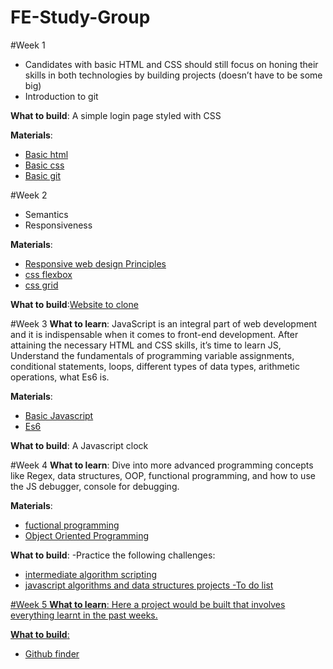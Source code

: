 # FE-Study-Group


#Week 1

- Candidates with basic HTML and CSS should still focus on honing their skills in both technologies by building projects (doesn’t have to be some big)
- Introduction to git 

__What to build__: A simple login page styled with CSS

__Materials__: 
- <a href='https://learn.freecodecamp.org/responsive-web-design/basic-html-and-html5'>Basic html</a>
- <a href='https://learn.freecodecamp.org/responsive-web-design/basic-css'>Basic css</a>
- <a href='https://product.hubspot.com/blog/git-and-github-tutorial-for-beginners'>Basic git</a>


#Week 2

- Semantics
- Responsiveness

__Materials__: 
- <a href='https://learn.freecodecamp.org/responsive-web-design/responsive-web-design-principles'>Responsive web design Principles</a>
- <a href='https://learn.freecodecamp.org/responsive-web-design/css-flexbox'> css flexbox</a>
- <a href='https://learn.freecodecamp.org/responsive-web-design/css-grid'>css grid</a>


__What to build__:<a href='https://cdn.dribbble.com/users/757683/screenshots/6976861/downloads/Home_Style_02@1x.jpg'>Website to clone</a> 

#Week 3
__What to learn__: 
JavaScript is an integral part of web development and it is indispensable when it comes to front-end development. After attaining the necessary HTML and CSS skills, it’s time to learn JS, Understand the fundamentals of programming variable assignments, conditional statements, loops, different types of data types, arithmetic operations, what Es6 is.



__Materials__: 
- <a href='https://learn.freecodecamp.org/javascript-algorithms-and-data-structures/basic-javascript'>Basic Javascript</a>
- <a href='https://learn.freecodecamp.org/javascript-algorithms-and-data-structures/es6'>Es6</a>

__What to build__: A Javascript clock 



#Week 4
__What to learn__: 
Dive into more advanced programming concepts like Regex, data structures, OOP, functional programming, and how to use the JS debugger, console for debugging.


__Materials__: 
- <a href='https://learn.freecodecamp.org/javascript-algorithms-and-data-structures/functional-programming'>fuctional programming</a>
- <a href='https://learn.freecodecamp.org/javascript-algorithms-and-data-structures/object-oriented-programming'>Object Oriented Programming</a>

__What to build__:
-Practice the following challenges:
- <a href='https://learn.freecodecamp.org/javascript-algorithms-and-data-structures/intermediate-algorithm-scripting'>intermediate algorithm scripting</a>
- <a href='https://learn.freecodecamp.org/javascript-algorithms-and-data-structures/javascript-algorithms-and-data-structures-projects'>javascript algorithms and data structures projects
-To do list




#Week 5
__What to learn__: 
Here a project would be built that involves everything learnt in the past weeks.

__What to build__:
- Github finder
  


